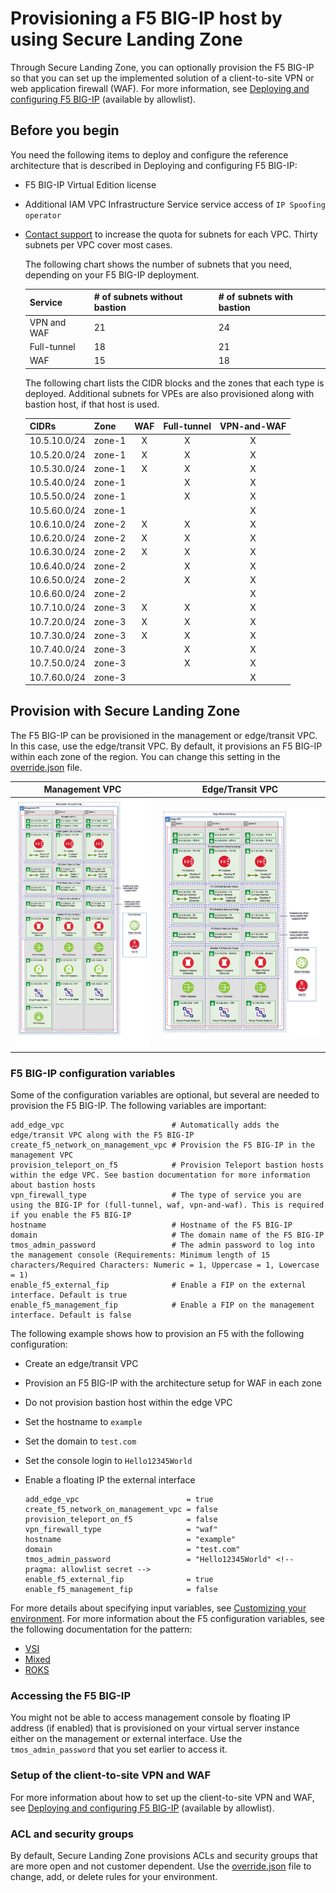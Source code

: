 # Provisioning a F5 BIG-IP host by using Secure Landing Zone

Through Secure Landing Zone, you can optionally provision the F5 BIG-IP so that you can set up the implemented solution of a client-to-site VPN or web application firewall (WAF). For more information, see [Deploying and configuring F5 BIG-IP](https://cloud.ibm.com/docs/allowlist/framework-financial-services?topic=framework-financial-services-vpc-architecture-connectivity-f5-tutorial) (available by allowlist).

## Before you begin

You need the following items to deploy and configure the reference architecture that is described in Deploying and configuring F5 BIG-IP:

- F5 BIG-IP Virtual Edition license
- Additional IAM VPC Infrastructure Service service access of `IP Spoofing operator`
- [Contact support](https://cloud.ibm.com/unifiedsupport/cases/form) to increase the quota for subnets for each VPC. Thirty subnets per VPC cover most cases.

    The following chart shows the number of subnets that you need, depending on your F5 BIG-IP deployment.

    | Service     | # of subnets without bastion | # of subnets with bastion |
    | ----------- | ---------------------------- | ------------------------- |
    | VPN and WAF | 21                           | 24                        |
    | Full-tunnel | 18                           | 21
    | WAF         | 15                           | 18

    The following chart lists the CIDR blocks and the zones that each type is deployed. Additional subnets for VPEs are also provisioned along with bastion host, if that host is used.

    | CIDRs        | Zone        | WAF    | Full-tunnel    | VPN-and-WAF    |
    | ------------ | ----------- | :----: | :------------: | :------------: |
    | 10.5.10.0/24 | zone-1      | X      | X              | X              |
    | 10.5.20.0/24 | zone-1      | X      | X              | X              |
    | 10.5.30.0/24 | zone-1      | X      | X              | X              |
    | 10.5.40.0/24 | zone-1      |        | X              | X              |
    | 10.5.50.0/24 | zone-1      |        | X              | X              |
    | 10.5.60.0/24 | zone-1      |        |                | X              |
    | 10.6.10.0/24 | zone-2      | X      | X              | X              |
    | 10.6.20.0/24 | zone-2      | X      | X              | X              |
    | 10.6.30.0/24 | zone-2      | X      | X              | X              |
    | 10.6.40.0/24 | zone-2      |        | X              | X              |
    | 10.6.50.0/24 | zone-2      |        | X              | X              |
    | 10.6.60.0/24 | zone-2      |        |                | X              |
    | 10.7.10.0/24 | zone-3      | X      | X              | X              |
    | 10.7.20.0/24 | zone-3      | X      | X              | X              |
    | 10.7.30.0/24 | zone-3      | X      | X              | X              |
    | 10.7.40.0/24 | zone-3      |        | X              | X              |
    | 10.7.50.0/24 | zone-3      |        | X              | X              |
    | 10.7.60.0/24 | zone-3      |        |                | X              |

## Provision with Secure Landing Zone

The F5 BIG-IP can be provisioned in the management or edge/transit VPC. In this case, use the edge/transit VPC. By default, it provisions an F5 BIG-IP within each zone of the region. You can change this setting in the [override.json](../../README.md#customizing-by-using-the-overridejson-file) file.

| Management VPC                               | Edge/Transit VPC              |
| -------------------------------------------- | ----------------------------- |
| ![Management](../images/f5-management.png)   | ![Edge](../images/edge-f5.png)|

### F5 BIG-IP configuration variables

Some of the configuration variables are optional, but several are needed to provision the F5 BIG-IP. The following variables are important:

```
add_edge_vpc                        # Automatically adds the edge/transit VPC along with the F5 BIG-IP
create_f5_network_on_management_vpc # Provision the F5 BIG-IP in the management VPC
provision_teleport_on_f5            # Provision Teleport bastion hosts within the edge VPC. See bastion documentation for more information about bastion hosts
vpn_firewall_type                   # The type of service you are using the BIG-IP for (full-tunnel, waf, vpn-and-waf). This is required if you enable the F5 BIG-IP
hostname                            # Hostname of the F5 BIG-IP
domain                              # The domain name of the F5 BIG-IP
tmos_admin_password                 # The admin password to log into the management console (Requirements: Minimum length of 15 characters/Required Characters: Numeric = 1, Uppercase = 1, Lowercase = 1)
enable_f5_external_fip              # Enable a FIP on the external interface. Default is true
enable_f5_management_fip            # Enable a FIP on the management interface. Default is false
```

The following example shows how to provision an F5 with the following configuration:

- Create an edge/transit VPC
- Provision an F5 BIG-IP with the architecture setup for WAF in each zone
- Do not provision bastion host within the edge VPC
- Set the hostname to `example`
- Set the domain to `test.com`
- Set the console login to `Hello12345World`
- Enable a floating IP the external interface

   ```
   add_edge_vpc                        = true
   create_f5_network_on_management_vpc = false
   provision_teleport_on_f5            = false
   vpn_firewall_type                   = "waf"
   hostname                            = "example"
   domain                              = "test.com"
   tmos_admin_password                 = "Hello12345World" <!-- pragma: allowlist secret -->
   enable_f5_external_fip              = true
   enable_f5_management_fip            = false
   ```

For more details about specifying input variables, see [Customizing your environment](../../README.md#customizing-your-environment). For more information about the F5 configuration variables, see the following documentation for the pattern:

- [VSI](../../patterns/vsi#module-variables)
- [Mixed](../../patterns/mixed#module-variables)
- [ROKS](../../patterns/roks#module-variables)

### Accessing the F5 BIG-IP

You might not be able to access management console by floating IP address (if enabled) that is provisioned on your virtual server instance either on the management or external interface. Use the `tmos_admin_password` that you set earlier to access it.

### Setup of the client-to-site VPN and WAF

For more information about how to set up the client-to-site VPN and WAF, see [Deploying and configuring F5 BIG-IP](https://cloud.ibm.com/docs/allowlist/framework-financial-services?topic=framework-financial-services-vpc-architecture-connectivity-f5-tutorial) (available by allowlist).

### ACL and security groups

By default, Secure Landing Zone provisions ACLs and security groups that are more open and not customer dependent. Use the [override.json](../../README.md#using-overridejson) file to change, add, or delete rules for your environment.
